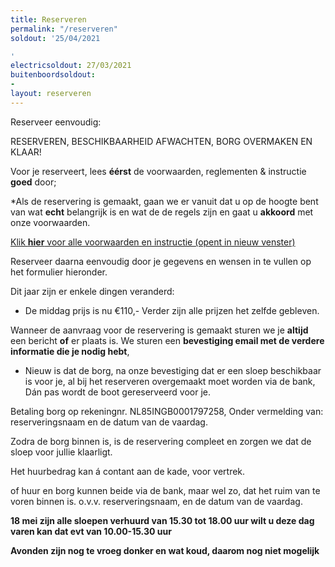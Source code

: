 ```yaml
---
title: Reserveren
permalink: "/reserveren"
soldout: '25/04/2021

'
electricsoldout: 27/03/2021
buitenboordsoldout:
- 
layout: reserveren
---
```



Reserveer eenvoudig:

RESERVEREN, BESCHIKBAARHEID AFWACHTEN, BORG OVERMAKEN EN KLAAR! 


Voor je reserveert, lees **éérst** de voorwaarden, reglementen & instructie **goed** door;

*Als de reservering is gemaakt, gaan we er vanuit dat u op de hoogte bent van wat **echt** belangrijk is en wat de de regels zijn 
en gaat u **akkoord** met onze voorwaarden.

[Klik **hier** voor alle voorwaarden en instructie (opent in nieuw venster)](http://descheepsjongens.nl/voorwaarden)


Reserveer daarna eenvoudig door je gegevens en wensen in te vullen op het formulier hieronder.

Dit jaar zijn er enkele dingen veranderd: 

- De middag prijs is nu €110,- 
Verder zijn alle prijzen het zelfde gebleven. 

Wanneer de aanvraag voor de reservering is gemaakt sturen we je **altijd** een bericht **of** er plaats is.
We sturen een **bevestiging email met de verdere informatie die je nodig hebt**,

- Nieuw is dat de borg, na onze bevestiging dat er een sloep beschikbaar is voor je, al bij het reserveren overgemaakt moet worden via de bank, Dán pas wordt de boot gereserveerd voor je.

Betaling borg op rekeningnr. NL85INGB0001797258, 
Onder vermelding van: 
reserveringsnaam en de datum van de vaardag.

Zodra de borg binnen is, is de reservering compleet en zorgen we dat de sloep voor jullie klaarligt.

Het huurbedrag kan á contant aan de kade, voor vertrek. 

of huur en borg kunnen beide via de bank, maar wel zo, dat het ruim van te voren binnen is. o.v.v. reserveringsnaam, en de datum van de vaardag.



**18 mei zijn alle sloepen verhuurd van 15.30 tot 18.00 uur 
wilt u deze dag varen kan dat evt van 10.00-15.30 uur**

**Avonden zijn nog te vroeg donker en wat koud, daarom nog niet mogelijk**

